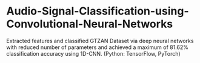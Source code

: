 # Audio-Signal-Classification-using-Convolutional-Neural-Networks
Extracted features and classified GTZAN Dataset via deep neural networks with reduced number of parameters and achieved a maximum of 81.62% classification accuracy using 1D-CNN. (Python: TensorFlow, PyTorch)

